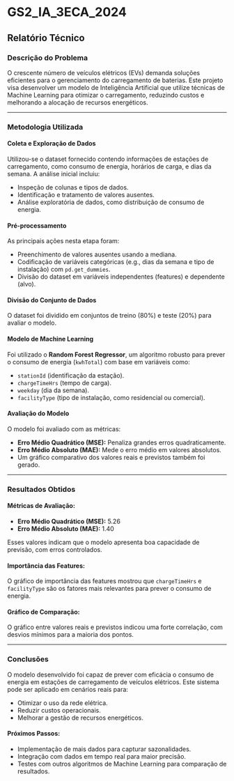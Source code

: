 # GS2_IA_3ECA_2024

## Relatório Técnico

### Descrição do Problema
O crescente número de veículos elétricos (EVs) demanda soluções eficientes para o gerenciamento do carregamento de baterias. Este projeto visa desenvolver um modelo de Inteligência Artificial que utilize técnicas de Machine Learning para otimizar o carregamento, reduzindo custos e melhorando a alocação de recursos energéticos.

---

### Metodologia Utilizada

#### Coleta e Exploração de Dados
Utilizou-se o dataset fornecido contendo informações de estações de carregamento, como consumo de energia, horários de carga, e dias da semana. A análise inicial incluiu:
- Inspeção de colunas e tipos de dados.
- Identificação e tratamento de valores ausentes.
- Análise exploratória de dados, como distribuição de consumo de energia.

#### Pré-processamento
As principais ações nesta etapa foram:
- Preenchimento de valores ausentes usando a mediana.
- Codificação de variáveis categóricas (e.g., dias da semana e tipo de instalação) com `pd.get_dummies`.
- Divisão do dataset em variáveis independentes (features) e dependente (alvo).

#### Divisão do Conjunto de Dados
O dataset foi dividido em conjuntos de treino (80%) e teste (20%) para avaliar o modelo.

#### Modelo de Machine Learning
Foi utilizado o **Random Forest Regressor**, um algoritmo robusto para prever o consumo de energia (`kwhTotal`) com base em variáveis como:
- `stationId` (identificação da estação).
- `chargeTimeHrs` (tempo de carga).
- `weekday` (dia da semana).
- `facilityType` (tipo de instalação, como residencial ou comercial).

#### Avaliação do Modelo
O modelo foi avaliado com as métricas:
- **Erro Médio Quadrático (MSE):** Penaliza grandes erros quadraticamente.
- **Erro Médio Absoluto (MAE):** Mede o erro médio em valores absolutos.
- Um gráfico comparativo dos valores reais e previstos também foi gerado.

---

### Resultados Obtidos

#### Métricas de Avaliação:
- **Erro Médio Quadrático (MSE):** 5.26  
- **Erro Médio Absoluto (MAE):** 1.40 

Esses valores indicam que o modelo apresenta boa capacidade de previsão, com erros controlados.

#### Importância das Features:
O gráfico de importância das features mostrou que `chargeTimeHrs` e `facilityType` são os fatores mais relevantes para prever o consumo de energia.

#### Gráfico de Comparação:
O gráfico entre valores reais e previstos indicou uma forte correlação, com desvios mínimos para a maioria dos pontos.

---

### Conclusões
O modelo desenvolvido foi capaz de prever com eficácia o consumo de energia em estações de carregamento de veículos elétricos. Este sistema pode ser aplicado em cenários reais para:
- Otimizar o uso da rede elétrica.
- Reduzir custos operacionais.
- Melhorar a gestão de recursos energéticos.

#### Próximos Passos:
- Implementação de mais dados para capturar sazonalidades.
- Integração com dados em tempo real para maior precisão.
- Testes com outros algoritmos de Machine Learning para comparação de resultados.
